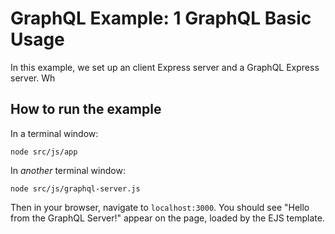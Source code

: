 # GraphQL Example: 1 GraphQL Basic Usage 

In this example, we set up an client Express server and a GraphQL Express server. Wh

## How to run the example

In a terminal window:

    node src/js/app

In *another* terminal window: 

    node src/js/graphql-server.js

Then in your browser, navigate to `localhost:3000`. You should see "Hello from the GraphQL Server!" appear on the page, loaded by the EJS template.

